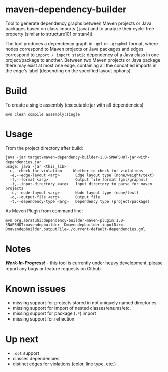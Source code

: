 # maven-dependency-builder
Tool to generate dependency graphs between Maven projects or Java packages based on class imports (.java) and to analyze their cycle-free property (similar to structure101 or stan4j).

The tool produces a dependency graph in `.gml` or `.graphml` format, where nodes correspond to Maven projects or Java packages and edges correspond to `import / import static` dependency of a Java class in one project/package to another.
Between two Maven projects or Java package there may exist at most one edge, containing all the concat'ed imports in the edge's label (depending on the specified layout options).

# Build
To create a single assembly (executable jar with all dependencies)
```
mvn clean compile assembly:single
```

# Usage
From the project directory after build:
```
java -jar target\maven-dependency-builder-1.0-SNAPSHOT-jar-with-dependencies.jar
usage: java -jar <this_lib>
 -c,--check-for-violation     Whether to check for violations
  -e,--edge-layout <arg>       Edge layout type (none/weight/text)
  -f,--format <arg>            Output file format (gml/graphml)
  -i,--input-directory <arg>   Input directory to parse for maven projects
  -n,--node-layout <arg>       Node layout type (none/text)
  -o,--output-file <arg>       Output file
  -t,--dependency-type <arg>   Dependency type (project/package)
```

As Maven Plugin from command line:
```
mvn org.abratuhi:dependency-builder-maven-plugin:1.0-SNAPSHOT:mavendepbuilder -Dmavendepbuilder.inputDir=. -Dmavendepbuilder.outputFile=./current-default-dependencies.gml
```
# Notes
**_Work-In-Progress!_** - this tool is currently under heavy development, please report any bugs or feature requests on Github.

# Known issues
* missing support for projects stored in not uniquely named directories
* missing support for import of nested classes/enums/etc.
* missing support for package (`.*`) import
* missing support for reflection

# Up next
* `.dot` support
* classes dependencies
* distinct edges for violations (color, line type, etc.)
